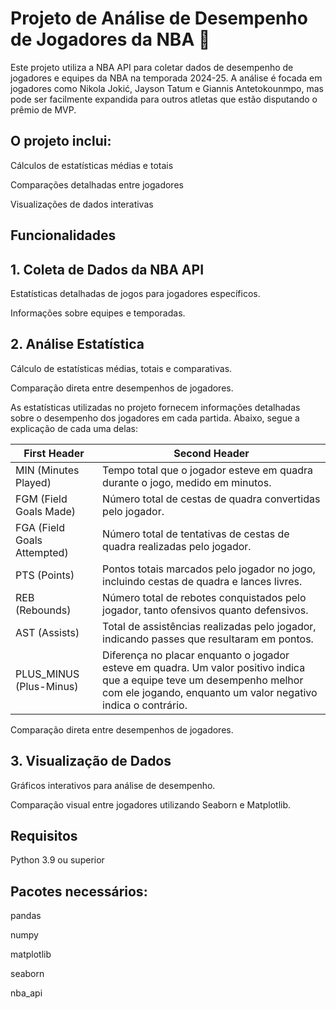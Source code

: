 
# Projeto de Análise de Desempenho de Jogadores da NBA 🏀



Este projeto utiliza a NBA API para coletar dados de desempenho de jogadores e equipes da NBA na temporada 2024-25. A análise é focada em jogadores como Nikola Jokić, Jayson Tatum e Giannis Antetokounmpo, mas pode ser facilmente expandida para outros atletas que estão disputando o prêmio de MVP. 

## O projeto inclui:

Cálculos de estatísticas médias e totais

Comparações detalhadas entre jogadores

Visualizações de dados interativas



## Funcionalidades
## 1. Coleta de Dados da NBA API
Estatísticas detalhadas de jogos para jogadores específicos.

Informações sobre equipes e temporadas.
## 2. Análise Estatística
Cálculo de estatísticas médias, totais e comparativas.

Comparação direta entre desempenhos de jogadores.

As estatísticas utilizadas no projeto fornecem informações detalhadas sobre o desempenho dos jogadores em cada partida. Abaixo, segue a explicação de cada uma delas:

| First Header  | Second Header |
| ------------- | ------------- |
| MIN (Minutes Played)  | Tempo total que o jogador esteve em quadra durante o jogo, medido em minutos.|
| FGM (Field Goals Made)  | Número total de cestas de quadra convertidas pelo jogador. |
| FGA (Field Goals Attempted)  | Número total de tentativas de cestas de quadra realizadas pelo jogador.|
| PTS (Points) | Pontos totais marcados pelo jogador no jogo, incluindo cestas de quadra e lances livres.|
| REB (Rebounds)  | Número total de rebotes conquistados pelo jogador, tanto ofensivos quanto defensivos.|
| AST (Assists)  | Total de assistências realizadas pelo jogador, indicando passes que resultaram em pontos.|
| PLUS_MINUS (Plus-Minus) | Diferença no placar enquanto o jogador esteve em quadra. Um valor positivo indica que a equipe teve um desempenho melhor com ele jogando, enquanto um valor negativo indica o contrário.|

Comparação direta entre desempenhos de jogadores.
## 3. Visualização de Dados
Gráficos interativos para análise de desempenho.

Comparação visual entre jogadores utilizando Seaborn e Matplotlib.
## Requisitos

Python 3.9 ou superior

## Pacotes necessários:
pandas

numpy

matplotlib

seaborn

nba_api
